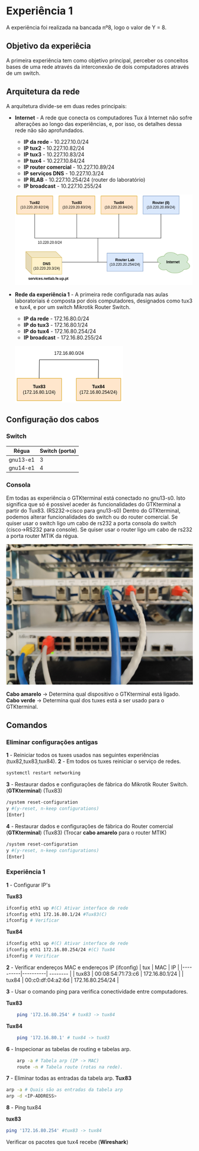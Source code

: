 # Experiência 1
A experiência foi realizada na bancada nº8, logo o valor de Y = 8.
## Objetivo da experiêcia
A primeira experiência tem como objetivo principal, perceber os conceitos bases de uma rede através da interconexão de dois computadores através de um switch.

## Arquitetura da rede
A arquitetura divide-se em duas redes principais:

 - **Internet** - A rede que conecta os computadores Tux á Internet não sofre alterações ao longo das experiências, e, por isso, os detalhes dessa rede não são aprofundados.

    - **IP da rede** - 10.227.10.0/24
    - **IP tux2** - 10.227.10.82/24
    - **IP tux3** - 10.227.10.83/24
    - **IP tux4** - 10.227.10.84/24
    - **IP router comercial** - 10.227.10.89/24
    - **IP serviços DNS** - 10.227.10.3/24
    - **IP RLAB** - 10.227.10.254/24 (router do laboratório)
    - **IP broadcast** - 10.227.10.255/24


    ![Arquiteura da internet](img/internetarch.png)

    
 - **Rede da experiência 1** - A primeira rede configurada nas aulas laboratoriais é composta por dois computadores, designados como tux3 e tux4, e por um switch Mikrotik Router Switch.

    - **IP da rede** - 172.16.80.0/24
    - **IP do tux3** - 172.16.80.1/24
    - **IP do tux4** - 172.16.80.254/24
    - **IP broadcast** - 172.16.80.255/24

    ![Arquiteura da exp1](img/exp1arch.png)


## Configuração dos cabos
### Switch 
|Régua | Switch (porta)|
|----------|----------|
| gnu13-e1 | 3        |
| gnu14-e1 | 4        |

### Consola
Em todas as experiência o GTKterminal está conectado no gnu13-s0. Isto significa que só é possivel aceder ás funcionalidades do GTKterminal a partir do Tux83. (RS232->cisco para gnu13-s0)
Dentro do GTKterminal, podemos alterar funcionalidades do switch ou do router comercial. Se quiser usar o switch ligo um cabo de rs232 a porta consola do switch (cisco->RS232 para console). Se quiser usar o router ligo um cabo de rs232 a porta router MTIK da régua.

![Cabos exp1](img/cables1.jpg)

**Cabo amarelo** -> Determina qual dispositivo o GTKterminal está ligado.
**Cabo verde** -> Determina qual dos tuxes está a ser usado para o GTKterminal.

## Comandos

### Eliminar configurações antigas
**1** - Reiniciar todos os tuxes usados nas seguintes experiências (tux82,tux83,tux84).
**2** - Em todos os tuxes reiniciar o serviço de redes.
```bash
systemctl restart networking
```
**3** - Restaurar dados e configurações de fábrica do Mikrotik Router Switch. (**GTKterminal**) (Tux83)
```bash
/system reset-configuration
y #(y-reset, n-keep configurations)
[Enter]
```
**4** - Restaurar dados e configurações de fábrica do Router comercial  (**GTKterminal**) (Tux83) (Trocar **cabo amarelo** para o router MTIK)
```bash
/system reset-configuration
y #(y-reset, n-keep configurations)
[Enter]
```
### Experiência 1

**1** - Configurar IP's

**Tux83** 
```bash
ifconfig eth1 up #(C) Ativar interface de rede
ifconfig eth1 172.16.80.1/24 #Tux83(C)
ifconfig # Verificar
```
**Tux84** 
```bash
ifconfig eth1 up #(C) Ativar interface de rede
ifconfig eth1 172.16.80.254/24 #(C) Tux84
ifconfig # Verificar
```
**2** - Verificar endereços MAC e endereços IP (ifconfig)
| tux | MAC | IP |
|----------|----------| -------- |
| tux83 | 00:08:54:71:73:c6 | 172.16.80.1/24 |
| tux84 | 00:c0:df:04:a2:6d | 172.16.80.254/24 |

**3** - Usar o comando ping para verifica conectividade entre computadores.

**Tux83**
```bash
    ping '172.16.80.254' # tux83 -> tux84
```
**Tux84**
```bash
    ping '172.16.80.1' # tux84 -> tux83
```

**6** - Inspecionar as tabelas de routing e tabelas arp.
```bash
    arp -a # Tabela arp (IP -> MAC)
    route -n # Tabela route (rotas na rede).
```

**7** - Eliminar todas as entradas da tabela arp.
**Tux83**
```bash
arp -a # Quais são as entradas da tabela arp
arp -d <IP-ADDRESS>
```
**8** - Ping tux84

**tux83**
```bash
ping '172.16.80.254' #tux83 -> tux84
```
Verificar os pacotes que tux4 recebe (**Wireshark**)
